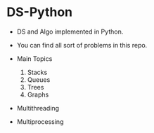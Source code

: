 # DS-Python
* DS and Algo implemented in Python.
* You can find all sort of problems in this repo.


* Main Topics
  1. Stacks
  2. Queues
  3. Trees
  4. Graphs

* Multithreading
* Multiprocessing
